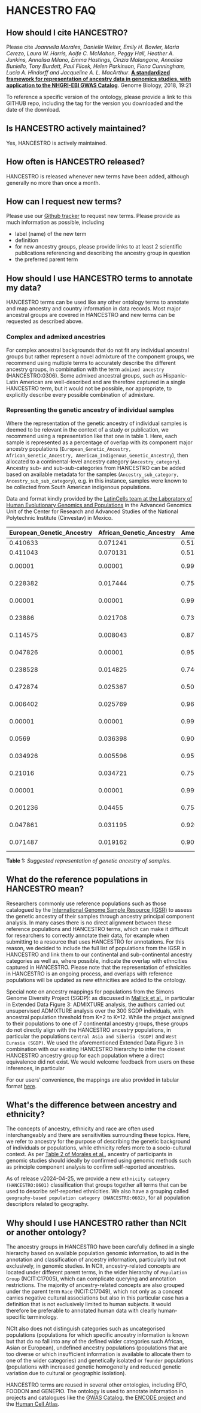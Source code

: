 # HANCESTRO FAQ

## How should I cite HANCESTRO? 

Please cite *Joannella Morales, Danielle Welter, Emily H. Bowler, Maria Cerezo, Laura W. Harris, Aoife C. McMahon, Peggy Hall, Heather A. Junkins, Annalisa Milano, Emma Hastings, Cinzia Malangone, Annalisa Buniello, Tony Burdett, Paul Flicek, Helen Parkinson, Fiona Cunningham, Lucia A. Hindorff and Jacqueline A. L. MacArthur*. [**A standardized framework for representation of ancestry data in genomics studies, with application to the NHGRI-EBI GWAS Catalog**](https://genomebiology.biomedcentral.com/articles/10.1186/s13059-018-1396-2). Genome Biology, 2018, 19:21

To reference a specific version of the ontology, please provide a link to this GITHUB repo, including the tag for the version you downloaded and the date of the download.


## Is HANCESTRO actively maintained? 

Yes, HANCESTRO is actively maintained. 


## How often is HANCESTRO released? 

HANCESTRO is released whenever new terms have been added, although generally no more than once a month.


## How can I request new terms? 

Please use our [Github tracker](https://github.com/EBISPOT/hancestro/issues) to request new terms. Please provide as much information as possible, including
- label (name) of the new term
- definition
- for new ancestry groups, please provide links to at least 2 scientific publications referencing and describing the ancestry group in question
- the preferred parent term


## How should I use HANCESTRO terms to annotate my data? 

HANCESTRO terms can be used like any other ontology terms to annotate and map ancestry and country information in data records. Most major ancestral groups are covered in HANCESTRO and new terms can be requested as described above. 

### Complex and admixed ancestries 

For complex ancestral backgrounds that do not fit any individual ancestral groups but rather represent a novel admixture of the component groups, we recommend using multiple terms to accurately describe the different ancestry groups, in combination with the term `admixed ancestry` (HANCESTRO:0306). Some admixed ancestral groups, such as Hispanic-Latin American are well-described and are therefore captured in a single HANCESTRO term, but it would not be possible, nor appropriate, to explicitly describe every possible combination of admixture.


### Representing the genetic ancestry of individual samples

Where the representation of the genetic ancestry of individual samples is deemed to be relevant in the context of a study or publication, we recommend using a representation like that one in table 1. Here, each sample is represented as a percentage of overlap with its component major ancestry populations (`European_Genetic_Ancestry, African_Genetic_Ancestry, American_Indigenous_Genetic_Ancestry`), then allocated to a continental-level ancestry category (`Ancestry_category`). Ancestry sub- and sub-sub-categories from HANCESTRO can be added based on available metadata for the samples (`Ancestry_sub_category, Ancestry_sub_sub_category`), e.g. in this instance, samples were known to be collected from South American indigenous populations.

Data and format kindly provided by the [LatinCells team at the Laboratory of Human Evolutionary Genomics and Populations](https://portal-cinvestav-mx.translate.goog/uga-langebio/investigacion/directorio-de-investigacion/dr-andr201s-moreno-estrada?_x_tr_sl=auto&_x_tr_tl=en&_x_tr_hl=es&_x_tr_pto=wapp) in the Advanced Genomics Unit of the Center for Research and Advanced Studies of the National Polytechnic Institute (Cinvestav) in Mexico.


| European\_Genetic\_Ancestry | African\_Genetic_Ancestry | American\_Indigenous\_Genetic_Ancestry | Ancestry\_category | Ancestry\_sub_category | Ancestry\_sub\_sub_category | sample |
| ---- | ---- | ---- | ---- | ---- | ---- | ---- | 
| 0.410633 | 0.071241 | 0.518126 | Latin American  | Mexican | Mexican | CONTROL_ |
| 0.411043 | 0.070131 | 0.518826 | Latin American  | Mexican | Mexican | CONTROL_CD |
| 0.00001 | 0.00001 | 0.99998 | Indigenous American   | Indigenous in South America  | Piapoco | LCCO0001 |
| 0.228382 | 0.017444 | 0.754175 | Indigenous American   | Indigenous in South America  | Piapoco | LCCO0004 |
| 0.00001 | 0.00001 | 0.99998 | Indigenous American   | Indigenous in South America  | Piapoco | LCCO0005 |
| 0.23886 | 0.021708 | 0.739432 | Indigenous American   | Indigenous in South America  | Piapoco | LCCO0006 |
| 0.114575 | 0.008043 | 0.877383 | Indigenous American   | Indigenous in South America  | Pastos | LCCO0023 |
| 0.047826 | 0.00001 | 0.952164 | Indigenous American   | Indigenous in South America  | Pastos | LCCO0024 |
| 0.238528 | 0.014825 | 0.746647 | Indigenous American   | Indigenous in South America  | Pastos | LCCO0044 |
| 0.472874 | 0.025367 | 0.501759 | Indigenous American   | Indigenous in South America  | Pastos | LCCO0052 |
| 0.006402 | 0.025769 | 0.967829 | Indigenous American   | Indigenous in South America  | Wayuu | LCCO0055 |
| 0.00001 | 0.00001 | 0.99998 | Indigenous American   | Indigenous in South America  | Wayuu | LCCO0061 |
| 0.0569 | 0.036398 | 0.906702 | Indigenous American   | Indigenous in North America  | Maya | LCMX0014 |
| 0.034926 | 0.005596 | 0.959479 | Indigenous American   | Indigenous in North America  | Maya | LCMX0016 |
| 0.21016 | 0.034721 | 0.755119 | Indigenous American   | Indigenous in North America  | Maya | LCMX0020 |
| 0.00001 | 0.00001 | 0.99998 | Indigenous American   | Indigenous in North America  | Maya | LCMX0021 |
| 0.201236 | 0.04455 | 0.754214 | Indigenous American   | Indigenous in North America  | Otomi | LCMX0158 |
| 0.047861 | 0.031195 | 0.920943 | Indigenous American   | Indigenous in North America  | Otomi | LCMX0159 |
| 0.071487 | 0.019162 | 0.909351 | Indigenous American   | Indigenous in North America  | Otomi | LCMX0160 |

**Table 1:** *Suggested representation of genetic ancestry of samples.*



## What do the reference populations in HANCESTRO mean?

Researchers commonly use reference populations such as those catalogued by the [International Genome Sample Resource (IGSR)](https://www.internationalgenome.org/about) to assess the genetic ancestry of their samples through ancestry principal component analysis. In many cases there is no direct alignment between these reference populations and HANCESTRO terms, which can make it difficult for researchers to correctly annotate their data, for example when submitting to a resource that uses HANCESTRO for annotations. For this reason, we decided to include the full list of populations from the IGSR in HANCESTRO and link them to our continental and sub-continental ancestry categories as well as, where possible, indicate the overlap with ethncities captured in HANCESTRO. Please note that the representation of ethnicities in HANCESTRO is an ongoing process, and overlaps with reference populations will be updated as new ethnicities are added to the ontology.

Special note on ancestry mappings for populations from the Simons Genome Diversity Project (SGDP): as discussed in [Mallick et al.](https://doi.org/10.1038/nature18964), in particular in Extended Data Figure 3: ADMIXTURE analysis, the authors carried out unsupervised ADMIXTURE analysis over the 300 SGDP individuals, with ancestral population threshold from K=2 to K=12. While the project assigned to their populations to one of 7 continental ancestry groups, these groups do not directly align with the HANCESTRO ancestry populations, in particular the populations `Central Asia and Siberia (SGDP)` and `West Eurasia (SGDP)`. We used the aforementioned Extended Data Figure 3 in combination with our existing HANCESTRO hierarchy to infer the closest HANCESTRO ancestry group for each population where a direct equivalence did not exist. We would welcome feedback from users on these inferences, in particular    

For our users' convenience, the mappings are also provided in tabular format [here](link).


## What's the difference between ancestry and ethnicity? 

The concepts of ancestry, ethnicity and race are often used interchangeably and there are sensitivities surrounding these topics. Here, we refer to ancestry for the purpose of describing the genetic background of individuals or populations, while ethnicity refers more to a socio-cultural context. As per [Table 2 of Morales et al.](https://genomebiology.biomedcentral.com/articles/10.1186/s13059-018-1396-2/tables/2), ancestry of participants in genomic studies should ideally by confirmed using genomic methods such as principle component analysis to confirm self-reported ancestries.

As of release v2024-04-25, we provide a new `ethnicity category (HANCESTRO:0601)` classification that groups together all terms that can be used to describe self-reported ethnicities. We also have a grouping called `geography-based population category (HANCESTRO:0602)`, for all population descriptors related to geography.


## Why should I use HANCESTRO rather than NCIt or another ontology? 

The ancestry groups in HANCESTRO have been carefully defined in a single hierarchy based on available population genomic information, to aid in the annotation and classification of ancestry information, particularly but not exclusively, in genomic studies. In NCIt, ancestry-related concepts are located under different parent terms, in the wider hierarchy of `Population Group` (NCIT:C17005), which can complicate querying and annotation restrictions. The majority of ancestry-related concepts are also grouped under the parent term `Race` (NCIT:C17049), which not only as a concept carries negative cultural associations but also in this particular case has a definition that is not exclusively limited to human subjects. It would therefore be preferable to annotated human data with clearly human-specific terminology.

NCIt also does not distinguish categories such as uncategorised populations (populations for which specific ancestry information is known but that do no fall into any of the defined wider categories such African, Asian or European), undefined ancestry populations (populations that are too diverse or which insufficient information is available to allocate them to one of the wider categories) and genetically isolated or `founder` populations (populations with increased genetic homogeneity and reduced genetic variation due to cultural or geographic isolation).

HANCESTRO terms are reused in several other ontologies, including EFO, FOODON and GENEPIO. The ontology is used to annotate information in projects and catalogues like the [GWAS Catalog](https://www.ebi.ac.uk/gwas/), the [ENCODE project](https://www.encodeproject.org/) and the [Human Cell Atlas](https://data.humancellatlas.org/).





